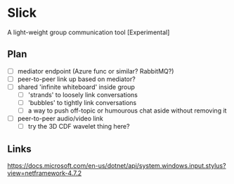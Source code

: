 # Slick
A light-weight group communication tool [Experimental]

## Plan

* [ ] mediator endpoint (Azure func or similar? RabbitMQ?)
* [ ] peer-to-peer link up based on mediator?
* [ ] shared 'infinite whiteboard' inside group
  * [ ] 'strands' to loosely link conversations
  * [ ] 'bubbles' to tightly link conversations
  * [ ] a way to push off-topic or humourous chat aside without removing it
* [ ] peer-to-peer audio/video link
  * [ ] try the 3D CDF wavelet thing here?

## Links

https://docs.microsoft.com/en-us/dotnet/api/system.windows.input.stylus?view=netframework-4.7.2
